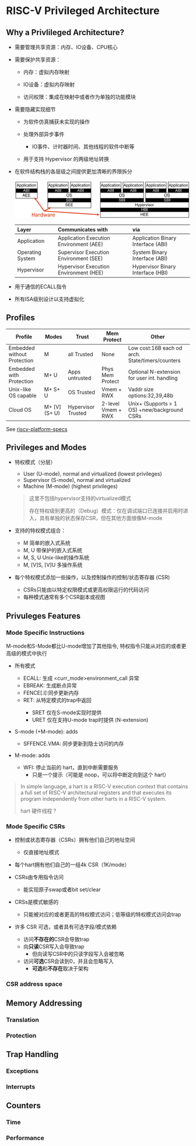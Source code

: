 # RISC-V Privileged Architecture

## Why a Privlileged Architecture?

* 需要管理共享资源：内存、IO设备、CPU核心

* 需要保护共享资源：

    - 内存：虚拟内存映射

    - IO设备：虚拟内存映射

    - 访问权限：集成在映射中或者作为单独的功能模块

* 需要隐藏实现细节

    - 为软件仿真捕获未实现的操作

    - 处理外部异步事件

        + IO事件、计时器时间、其他线程的软件中断等

    - 用于支持 Hypervisor 的两级地址转换

* 在软件结构栈的各层级之间提供更加清晰的界限拆分

    ![layers](./img/layers.jpg)

    |Layer      |Communicates with          |via                |
    |-----------|---------------------------|-------------------|
    |Application|Application Execution Environment (AEE)|Application Binary Interface (ABI)|
    |Operating System|Supervisor Execution Environment (SEE)|System Binary Interface (ABI)|
    |Hypervisor|Hypervisor Execution Environment (HEE)|Hypervisor Binary Interface (HBI)|

* 用于通信的ECALL指令

* 所有ISA级别设计以支持虚拟化


## Profiles

|Profile    |Modes  |Trust  |Mem Protect    |Other  |
|-----------|-------|-------|---------------|-------|
|Embedded without Protection|M|all Trusted|None|Low cost:16B each od arch. State/timers/counters|
|Embedded with Protection|M+ U|Apps untrusted|Phys Mem Protect|Optional N-extension for user int. handling|
|Unix-like OS capable|M+ S+ U|OS Trusted|Vmem + RWX|Vaddr size options:32,39,48b|
|Cloud OS|M+ [V] (S+ U)|Hypervisor Trusted|2-level Vmem + RWX|Unix+ (Supports > 1 OS) +new/background CSRs|

See [riscv-platform-specs](https://github.com/riscv/riscv-platform-specs)

## Privileges and Modes

* 特权模式（分层）

    - User          (U-mode), normal and virtualized    (lowest privileges)
    - Supervisor    (S-mode), normal and virtualized
    - Machine       (M-mode)                            (highest privileges)

    > 这里不包括hypervisor支持的virtualized模式
    >
    > 存在特权级别更高的（Debug）模式：仅在调试端口已连接并启用时进入，具有单独的状态保存CSR，但在其他方面很像M-mode

* 支持的特权模式组合：

    - M             简单的嵌入式系统
    - M, U          带保护的嵌入式系统
    - M, S, U       Unix-like的操作系统
    - M, [V]S, [V]U 多操作系统

* 每个特权模式添加一些操作，以及控制操作的控制/状态寄存器 (CSR)

    - CSRs只能由以特定权限模式或更高权限运行的代码访问
    - 每种模式通常有多个CSR副本或视图

## Privuleges Features

### Mode Specific Instructions

M-mode和S-Mode都比U-mode增加了其他指令, 特权指令只能从对应的或者更高级的模式中执行

* 所有模式

    - ECALL:    生成 <curr_mode>environment_call 异常
    - EBREAK:   生成断点异常
    - FENCE[.I]:同步更新内存
    - <x>RET:   从特定模式的trap中返回
        + SRET  仅在S-mode实现时提供
        + URET  仅在支持U-mode trap时提供 (N-extension)

* S-mode (+M-mode): adds

    - SFFENCE.VMA: 同步更新到隐士访问的内存

* M-mode: adds

    - WFI: 停止当前的 hart，直到中断需要服务
        + 只是一个提示（可能是 noop，可以将中断定向到这个 hart）

> In simple language, a hart is a RISC-V execution context that contains a full set of RISC-V architectural registers and that executes its program independently from other harts in a RISC-V system.
>
> hart 硬件线程？

### Mode Specific CSRs

* 控制或状态寄存器（CSRs）拥有他们自己的地址空间
    - 仅直接地址模式

* 每个hart拥有他们自己的一组4k CSR（1K/mode）

* CSRs由专用指令访问
    - 能实现原子swap或者bit set/clear

* CRSs是模式敏感的
    - 只能被对应的或者更高的特权模式访问；低等级的特权模式访问会trap

* 许多 CSR 可选，或者具有可选字段/模式依赖
    - 访问**不存在的**CSR会导致trap
    - 向**只读**CSR写入会导致trap
        + 但向读写CSR中的只读字段写入会被忽略
    - 访问**可选**CSR会读到0，并且会忽略写入
        + **可选**和**不存在**取决于架构

### CSR address space




## Memory Addressing

### Translation

### Protection

## Trap Handling

### Exceptions

### Interrupts

## Counters

### Time

### Performance

